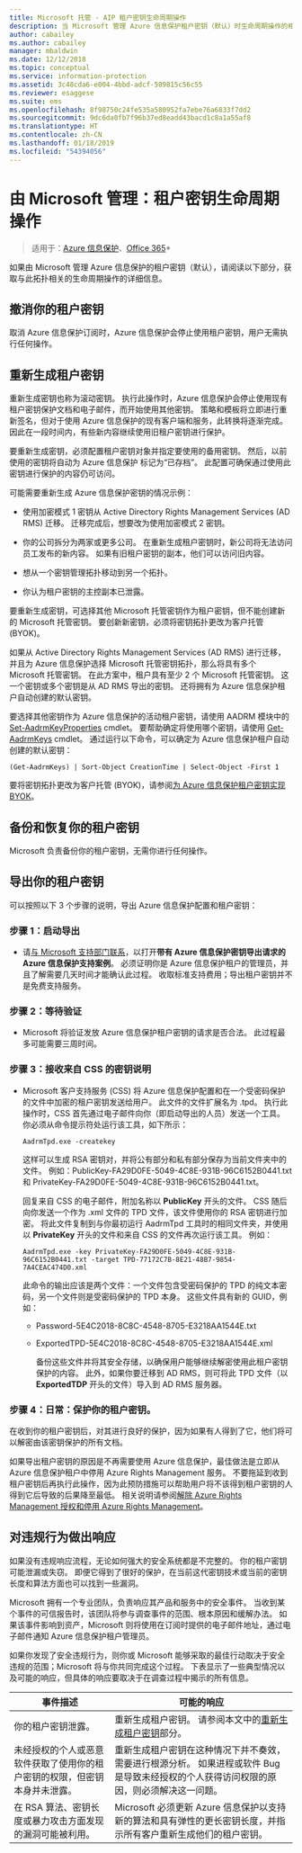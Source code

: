 ```yaml
---
title: Microsoft 托管 - AIP 租户密钥生命周期操作
description: 当 Microsoft 管理 Azure 信息保护租户密钥（默认）时生命周期操作的相关信息。
author: cabailey
ms.author: cabailey
manager: mbaldwin
ms.date: 12/12/2018
ms.topic: conceptual
ms.service: information-protection
ms.assetid: 3c48cda6-e004-4bbd-adcf-589815c56c55
ms.reviewer: esaggese
ms.suite: ems
ms.openlocfilehash: 8f98750c24fe535a580952fa7ebe76a6833f7dd2
ms.sourcegitcommit: 9dc6da0fb7f96b37ed8eadd43bacd1c8a1a55af8
ms.translationtype: HT
ms.contentlocale: zh-CN
ms.lasthandoff: 01/18/2019
ms.locfileid: "54394056"
---
```

# <a name="microsoft-managed-tenant-key-life-cycle-operations"></a>由 Microsoft 管理：租户密钥生命周期操作

>适用于：[Azure 信息保护](https://azure.microsoft.com/pricing/details/information-protection)、[Office 365](https://download.microsoft.com/download/E/C/F/ECF42E71-4EC0-48FF-AA00-577AC14D5B5C/Azure_Information_Protection_licensing_datasheet_EN-US.pdf)*

如果由 Microsoft 管理 Azure 信息保护的租户密钥（默认），请阅读以下部分，获取与此拓扑相关的生命周期操作的详细信息。

## <a name="revoke-your-tenant-key"></a>撤消你的租户密钥
取消 Azure 信息保护订阅时，Azure 信息保护会停止使用租户密钥，用户无需执行任何操作。

## <a name="rekey-your-tenant-key"></a>重新生成租户密钥
重新生成密钥也称为滚动密钥。 执行此操作时，Azure 信息保护会停止使用现有租户密钥保护文档和电子邮件，而开始使用其他密钥。 策略和模板将立即进行重新签名，但对于使用 Azure 信息保护的现有客户端和服务，此转换将逐渐完成。 因此在一段时间内，有些新内容继续使用旧租户密钥进行保护。

要重新生成密钥，必须配置租户密钥对象并指定要使用的备用密钥。 然后，以前使用的密钥将自动为 Azure 信息保护 标记为“已存档”。 此配置可确保通过使用此密钥进行保护的内容仍可访问。

可能需要重新生成 Azure 信息保护密钥的情况示例：

- 使用加密模式 1 密钥从 Active Directory Rights Management Services (AD RMS) 迁移。 迁移完成后，想要改为使用加密模式 2 密钥。

- 你的公司拆分为两家或更多公司。 在重新生成租户密钥时，新公司将无法访问员工发布的新内容。 如果有旧租户密钥的副本，他们可以访问旧内容。

- 想从一个密钥管理拓扑移动到另一个拓扑。

- 你认为租户密钥的主控副本已泄露。

要重新生成密钥，可选择其他 Microsoft 托管密钥作为租户密钥，但不能创建新的 Microsoft 托管密钥。 要创新新密钥，必须将密钥拓扑更改为客户托管 (BYOK)。

如果从 Active Directory Rights Management Services (AD RMS) 进行迁移，并且为 Azure 信息保护选择 Microsoft 托管密钥拓扑，那么将具有多个 Microsoft 托管密钥。 在此方案中，租户具有至少 2 个 Microsoft 托管密钥。 这一个密钥或多个密钥是从 AD RMS 导出的密钥。 还将拥有为 Azure 信息保护租户自动创建的默认密钥。

要选择其他密钥作为 Azure 信息保护的活动租户密钥，请使用 AADRM 模块中的 [Set-AadrmKeyProperties](/powershell/module/aadrm/set-aadrmkeyproperties) cmdlet。 要帮助确定将使用哪个密钥，请使用 [Get-AadrmKeys](/powershell/module/aadrm/get-aadrmkeys) cmdlet。 通过运行以下命令，可以确定为 Azure 信息保护租户自动创建的默认密钥：

    (Get-AadrmKeys) | Sort-Object CreationTime | Select-Object -First 1

要将密钥拓扑更改为客户托管 (BYOK)，请参阅[为 Azure 信息保护租户密钥实现 BYOK](plan-implement-tenant-key.md#implementing-byok-for-your-azure-information-protection-tenant-key)。

## <a name="backup-and-recover-your-tenant-key"></a>备份和恢复你的租户密钥
Microsoft 负责备份你的租户密钥，无需你进行任何操作。

## <a name="export-your-tenant-key"></a>导出你的租户密钥
可以按照以下 3 个步骤的说明，导出 Azure 信息保护配置和租户密钥：

### <a name="step-1-initiate-export"></a>步骤 1：启动导出

- 请[与 Microsoft 支持部门联系](information-support.md#to-contact-microsoft-support)，以打开**带有 Azure 信息保护密钥导出请求的 Azure 信息保护支持案例**。 必须证明你是 Azure 信息保护租户的管理员，并且了解需要几天时间才能确认此过程。 收取标准支持费用；导出租户密钥并不是免费支持服务。

### <a name="step-2-wait-for-verification"></a>步骤 2：等待验证

- Microsoft 将验证发放 Azure 信息保护租户密钥的请求是否合法。 此过程最多可能需要三周时间。

### <a name="step-3-receive-key-instructions-from-css"></a>步骤 3：接收来自 CSS 的密钥说明

- Microsoft 客户支持服务 (CSS) 将 Azure 信息保护配置和在一个受密码保护的文件中加密的租户密钥发送给用户。 此文件的文件扩展名为 .tpd。 执行此操作时，CSS 首先通过电子邮件向你（即启动导出的人员）发送一个工具。 你必须从命令提示符处运行该工具，如下所示：

    ```
    AadrmTpd.exe -createkey
    ```
    这样可以生成 RSA 密钥对，并将公有部分和私有部分保存为当前文件夹中的文件。 例如：PublicKey-FA29D0FE-5049-4C8E-931B-96C6152B0441.txt 和 PrivateKey-FA29D0FE-5049-4C8E-931B-96C6152B0441.txt。

    回复来自 CSS 的电子邮件，附加名称以 **PublicKey** 开头的文件。 CSS 随后向你发送一个作为 .xml 文件的 TPD 文件，该文件使用你的 RSA 密钥进行加密。 将此文件复制到与你最初运行 AadrmTpd 工具时的相同文件夹，并使用以 **PrivateKey** 开头的文件和来自 CSS 的文件再次运行该工具。 例如：

    ```
    AadrmTpd.exe -key PrivateKey-FA29D0FE-5049-4C8E-931B-96C6152B0441.txt -target TPD-77172C7B-8E21-48B7-9854-7A4CEAC474D0.xml
    ```
    此命令的输出应该是两个文件：一个文件包含受密码保护的 TPD 的纯文本密码，另一个文件则是受密码保护的 TPD 本身。 这些文件具有新的 GUID，例如：
     
  - Password-5E4C2018-8C8C-4548-8705-E3218AA1544E.txt

  - ExportedTPD-5E4C2018-8C8C-4548-8705-E3218AA1544E.xml

    备份这些文件并将其安全存储，以确保用户能够继续解密使用此租户密钥保护的内容。 此外，如果你要迁移到 AD RMS，则可将此 TPD 文件（以 **ExportedTDP** 开头的文件）导入到 AD RMS 服务器。

### <a name="step-4-ongoing-protect-your-tenant-key"></a>步骤 4：日常：保护你的租户密钥。

在收到你的租户密钥后，对其进行良好的保护，因为如果有人得到了它，他们将可以解密由该密钥保护的所有文档。

如果导出租户密钥的原因是不再需要使用 Azure 信息保护，最佳做法是立即从 Azure 信息保护租户中停用 Azure Rights Management 服务。 不要拖延到收到租户密钥后再执行此操作，因为此预防措施可以帮助用户将不该得到租户密钥的人得到它后导致的后果降至最低。 相关说明请参阅[解除 Azure Rights Management 授权和停用 Azure Rights Management](decommission-deactivate.md)。

## <a name="respond-to-a-breach"></a>对违规行为做出响应
如果没有违规响应流程，无论如何强大的安全系统都是不完整的。 你的租户密钥可能泄漏或失窃。 即便它得到了很好的保护，在当前这代密钥技术或当前的密钥长度和算法方面也可以找到一些漏洞。

Microsoft 拥有一个专业团队，负责响应其产品和服务中的安全事件。 当收到某个事件的可信报告时，该团队将参与调查事件的范围、根本原因和缓解办法。 如果该事件影响到资产，Microsoft 则将使用在订阅时提供的电子邮件地址，通过电子邮件通知 Azure 信息保护租户管理员。

如果你发现了安全违规行为，则你或 Microsoft 能够采取的最佳行动取决于安全违规的范围；Microsoft 将与你共同完成这个过程。 下表显示了一些典型情况以及可能的响应，但具体的响应要取决于在调查过程中揭示的所有信息。

|事件描述|可能的响应|
|------------------------|-------------------|
|你的租户密钥泄露。|重新生成租户密钥。 请参阅本文中的[重新生成租户密钥](#rekey-your-tenant-key)部分。|
|未经授权的个人或恶意软件获取了使用你的租户密钥的权限，但密钥本身并未泄露。|重新生成租户密钥在这种情况下并不奏效，需要进行根源分析。 如果进程或软件 Bug 是导致未经授权的个人获得访问权限的原因，则必须解决这一问题。|
|在 RSA 算法、密钥长度或暴力攻击方面发现的漏洞可能被利用。|Microsoft 必须更新 Azure 信息保护以支持新的算法和具有弹性的更长密钥长度，并指示所有客户重新生成他们的租户密钥。|


